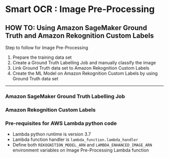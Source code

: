 # Smart OCR : Image Pre-Processing
## HOW TO: Using Amazon SageMaker Ground Truth and Amazon Rekognition Custom Labels

Step to follow for Image Pre-Processing
 1. Prepare the training data set
 2. Create a Ground Truth Labelling Job and manually classify the image
 3. Link Ground Truth data set to Amazon Rekognition Custom Labels 
 4. Create the ML Model on Amazon Rekognition Custom Labels by using Ground Truth data set

---
### Amazon SageMaker Ground Truth Labelling Job


### Amazon Rekognition Custom Labels


### Pre-requisites for AWS Lambda python code
- Lambda python runtime is version 3.7
- Lambda function handler is `lambda_function.lambda_handler`
- Define both `REKOGNITION_MODEL_ARN` and `LAMBDA_ENHANCED_IMAGE_ARN` environment variables on Image Pre-Processing Lambda function